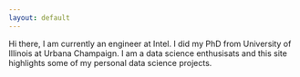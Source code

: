 ```yaml
---
layout: default
---
```


Hi there, I am currently an engineer at Intel. I did my PhD from University of Illinois at Urbana Champaign. I am a data science enthusisats and this site highlights some of my personal data science projects. 



